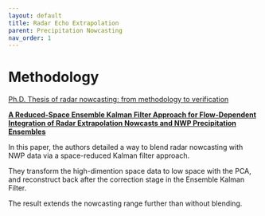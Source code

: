 ```yaml
---
layout: default
title: Radar Echo Extrapolation
parent: Precipitation Nowcasting
nav_order: 1
---
```


# Methodology

[Ph.D. Thesis of radar nowcasting: from methodology to verification](https://github.com/chrimerss/allenslib/tree/master/src/PhD_dissertation_v1_0.pdf)


__[A Reduced-Space Ensemble Kalman Filter Approach for Flow-Dependent Integration of Radar Extrapolation Nowcasts and NWP Precipitation Ensembles](https://journals.ametsoc.org/mwr/article/147/3/987/107474/A-Reduced-Space-Ensemble-Kalman-Filter-Approach)__

In this paper, the authors detailed a way to blend radar nowcasting with NWP data via a space-reduced Kalman filter approach.

They transform the high-dimention space data to low space with the PCA, and reconstruct back after the correction stage in the Ensemble Kalman Filter.

The result extends the nowcasting range further than without blending.